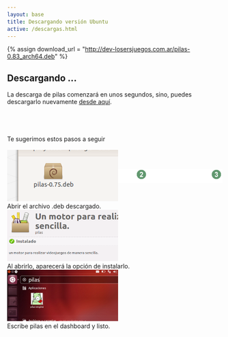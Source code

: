 ```yaml
---
layout: base 
title: Descargando versión Ubuntu
active: /descargas.html
---
```


{% assign download_url = "http://dev-losersjuegos.com.ar/pilas-0.83_arch64.deb" %}

## Descargando ...

La descarga de pilas comenzará en unos segundos, sino, puedes descargarlo
nuevamente <a href='{{ download_url }}'>desde aquí</a>.


<iframe src="{{ download_url }}" style="display: none"></iframe>


<div class="grid_12 alpha" style='margin-top: 5em'>
<div class='center'>Te sugerimos estos pasos a seguir</div>

<div class='center'><img style='margin-bottom: -80px' src='images/asistente.png'/></div>

  <div class="feature grid_4 alpha center small">
    <img class='borde debajo' src='images/descargas/ubuntu_1.png'></img>
    <br/>
    Abrir el archivo .deb descargado.
  </div>

  <div class="feature grid_4 center small">
    <img class='borde debajo' src='images/descargas/ubuntu_2.png'></img>
    <br/>
    Al abrirlo, aparecerá la opción de instalarlo.
  </div>

  <div class="feature grid_4 omega center small">
    <img class='borde debajo' src='images/descargas/ubuntu_3.png'></img>
    <br/>
    Escribe pilas en el dashboard y listo.
  </div>
</div>
